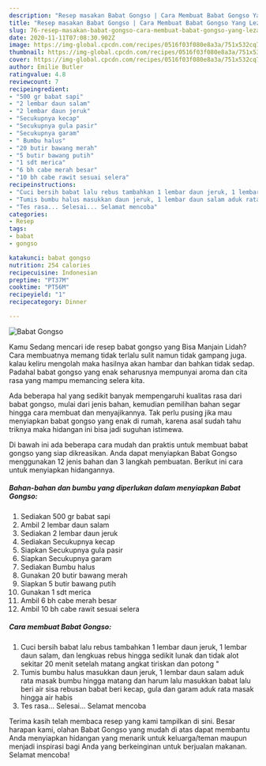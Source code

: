```yaml
---
description: "Resep masakan Babat Gongso | Cara Membuat Babat Gongso Yang Lezat"
title: "Resep masakan Babat Gongso | Cara Membuat Babat Gongso Yang Lezat"
slug: 76-resep-masakan-babat-gongso-cara-membuat-babat-gongso-yang-lezat
date: 2020-11-11T07:08:30.902Z
image: https://img-global.cpcdn.com/recipes/0516f03f080e8a3a/751x532cq70/babat-gongso-foto-resep-utama.jpg
thumbnail: https://img-global.cpcdn.com/recipes/0516f03f080e8a3a/751x532cq70/babat-gongso-foto-resep-utama.jpg
cover: https://img-global.cpcdn.com/recipes/0516f03f080e8a3a/751x532cq70/babat-gongso-foto-resep-utama.jpg
author: Emilie Butler
ratingvalue: 4.8
reviewcount: 7
recipeingredient:
- "500 gr babat sapi"
- "2 lembar daun salam"
- "2 lembar daun jeruk"
- "Secukupnya kecap"
- "Secukupnya gula pasir"
- "Secukupnya garam"
- " Bumbu halus"
- "20 butir bawang merah"
- "5 butir bawang putih"
- "1 sdt merica"
- "6 bh cabe merah besar"
- "10 bh cabe rawit sesuai selera"
recipeinstructions:
- "Cuci bersih babat lalu rebus tambahkan 1 lembar daun jeruk, 1 lembar daun salam, dan lengkuas rebus hingga sedikit lunak dan tidak alot sekitar 20 menit setelah matang angkat tiriskan dan potong &#34;"
- "Tumis bumbu halus masukkan daun jeruk, 1 lembar daun salam aduk rata masak bumbu hingga matang dan harum lalu masukkan babat lalu beri air sisa rebusan babat beri kecap, gula dan garam aduk rata masak hingga air habis"
- "Tes rasa... Selesai... Selamat mencoba"
categories:
- Resep
tags:
- babat
- gongso

katakunci: babat gongso 
nutrition: 254 calories
recipecuisine: Indonesian
preptime: "PT37M"
cooktime: "PT56M"
recipeyield: "1"
recipecategory: Dinner

---
```



![Babat Gongso](https://img-global.cpcdn.com/recipes/0516f03f080e8a3a/751x532cq70/babat-gongso-foto-resep-utama.jpg)

Kamu Sedang mencari ide resep babat gongso yang Bisa Manjain Lidah? Cara membuatnya memang tidak terlalu sulit namun tidak gampang juga. kalau keliru mengolah maka hasilnya akan hambar dan bahkan tidak sedap. Padahal babat gongso yang enak seharusnya mempunyai aroma dan cita rasa yang mampu memancing selera kita.



Ada beberapa hal yang sedikit banyak mempengaruhi kualitas rasa dari babat gongso, mulai dari jenis bahan, kemudian pemilihan bahan segar hingga cara membuat dan menyajikannya. Tak perlu pusing jika mau menyiapkan babat gongso yang enak di rumah, karena asal sudah tahu triknya maka hidangan ini bisa jadi suguhan istimewa.


Di bawah ini ada beberapa cara mudah dan praktis untuk membuat babat gongso yang siap dikreasikan. Anda dapat menyiapkan Babat Gongso menggunakan 12 jenis bahan dan 3 langkah pembuatan. Berikut ini cara untuk menyiapkan hidangannya.

<!--inarticleads1-->

##### Bahan-bahan dan bumbu yang diperlukan dalam menyiapkan Babat Gongso:

1. Sediakan 500 gr babat sapi
1. Ambil 2 lembar daun salam
1. Sediakan 2 lembar daun jeruk
1. Sediakan Secukupnya kecap
1. Siapkan Secukupnya gula pasir
1. Siapkan Secukupnya garam
1. Sediakan  Bumbu halus
1. Gunakan 20 butir bawang merah
1. Siapkan 5 butir bawang putih
1. Gunakan 1 sdt merica
1. Ambil 6 bh cabe merah besar
1. Ambil 10 bh cabe rawit sesuai selera




<!--inarticleads2-->

##### Cara membuat Babat Gongso:

1. Cuci bersih babat lalu rebus tambahkan 1 lembar daun jeruk, 1 lembar daun salam, dan lengkuas rebus hingga sedikit lunak dan tidak alot sekitar 20 menit setelah matang angkat tiriskan dan potong &#34;
1. Tumis bumbu halus masukkan daun jeruk, 1 lembar daun salam aduk rata masak bumbu hingga matang dan harum lalu masukkan babat lalu beri air sisa rebusan babat beri kecap, gula dan garam aduk rata masak hingga air habis
1. Tes rasa... Selesai... Selamat mencoba




Terima kasih telah membaca resep yang kami tampilkan di sini. Besar harapan kami, olahan Babat Gongso yang mudah di atas dapat membantu Anda menyiapkan hidangan yang menarik untuk keluarga/teman maupun menjadi inspirasi bagi Anda yang berkeinginan untuk berjualan makanan. Selamat mencoba!
